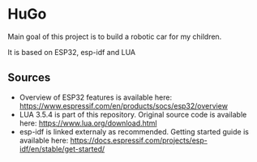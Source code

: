 # HuGo
Main goal of this project is to build a robotic car for my children.

It is based on ESP32, esp-idf and LUA

## Sources
* Overview of ESP32 features is available here: https://www.espressif.com/en/products/socs/esp32/overview
* LUA 3.5.4 is part of this repository. Original source code is available here: https://www.lua.org/download.html
* esp-idf is linked externaly as recommended. Getting started guide is available here: https://docs.espressif.com/projects/esp-idf/en/stable/get-started/
